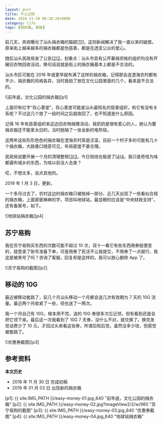 ```yaml
---
layout: post
title: 不义之财
date: 2018-11-30 00:28:29+0800
category: life
tags: [捐衣箱, 套路]
---
```


前几天，央视曝光了汕头捐衣箱的猫腻[[1]][1]，这则新闻解决了我一直以来的疑惑。原来街上越来越多的捐衣箱都是伪慈善，都是在透支公众的爱心。

随后汕头民政局发了公告[[2]][2]，划重点：汕头市具有公开募捐资格的组织均没有开展旧衣物回收活动，换句话说就是街上的捐衣箱基本上都是不合法的。

汕头市区可能在 2016 年或更早就布满了这样的捐衣箱，记得那会连澄海农村都有不少，捐衣箱的风格各异，当时我拍了放在文化公园里面的几个，看来是不合法的。

![前年底，文化公园的捐衣箱][p1]

上面印有红字“存心善堂”，存心善堂可能是汕头最知名的慈善组织，和它有没有关系呢？不过这几个放了一段时间之后就收回了，也不知道是什么原因。

记得 16 年有慈善组织来这边旧衣物捐赠活动，我奶奶是很有爱心的人，她认为要捐衣服还不能拿太旧的，当时她捐了一张全新的电热毯。

这两年这些形形色色的捐衣箱在澄海农村真是泛滥，目前一个村子多的可能有几十个捐衣箱，大路巷口随意可见，布局密度不甚合理。

民政局说要开展一个月的清理整顿[[3]][3]，今日视线也报道了[[4]][4]。我只是奇怪为啥都遍布城乡的东西，为啥以前没人去查？

哎，不想太多，说点其他的。

2019 年 1 月 3 日，更新。

一个多月过去了，农村这边的捐衣箱只被拖掉一部分。近几天出现了一些看似合规的捐衣箱，上面密密麻麻的字，项目叫地球站，最显眼的应该是“中央财政支持”，还有备案号，如下。

![地球站捐衣箱][p4]

## 苏宁易购

我在苏宁易购买东西的次数可能不超过 10 次，双十一看它有些东西用券挺便宜的，就登录了账号准备下单，可是用券了死活不让我提交，不用券了一点就行，我这是被黑号了吗？咨询了客服，回复却是这样的，我可以放心删除 App 了。

![苏宁易购的截图][p2]

## 移动的 10G

最近被移动套路了，前几个月汕头移动一个月都会送几次有效期为 7 天的 10G 流量。最近两个月收紧了一些，但也送了一两次。

我一个月自己有 10G，根本用不完，送的 10G 券很多次忘记领，但有看到还是会把它领下来。最后这一次我看到了 10G 7 天券，没什么不对，就兑换了。换完发现话费少了 10 元，才回过头来看这张券，所谓后知后觉，虽然没多少钱，但感觉被套路了。

![优惠券截图][p3]

## 参考资料

[1]: https://mp.weixin.qq.com/s/j5TywNgr8ZRlpJKmyou1ug "《聚焦三农》大曝光 捐衣箱里猫腻多~~"
[2]: http://zwgk.shantou.gov.cn/mzj/1500/201811/16ac948f834e4dd88ef730eea9fc9b46.shtml "关于加强公开募捐活动监督管理的公告"
[3]: http://zwgk.shantou.gov.cn/mzj/1500/201811/6ee69949b61342e68827856c95b23934.shtml "汕头市民政局关于开展公开募捐行为清理整顿的通知"
[4]: https://mp.weixin.qq.com/s/sqYLQrijsKiUIYWP4SqGqA "旧衣回收乱象多 专项整顿一个月"

**本文历史**

* 2018 年 11 月 30 日 完成初稿
* 2019 年 01 月 03 日 出现新的捐衣箱

[p1]: {{ site.IMG_PATH }}/easy-money-01.jpg_640 "前年底，文化公园的捐衣箱"
[p2]: {{ site.IMG_PATH }}/easy-money-02.jpg?imageView2/2/w/960 "苏宁易购的截图"
[p3]: {{ site.IMG_PATH }}/easy-money-03.jpg_640 "优惠券截图"
[p4]: {{ site.IMG_PATH }}/easy-money-04.jpg_640 "地球站捐衣箱"
